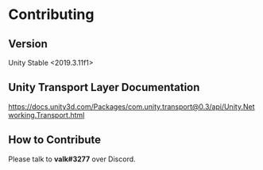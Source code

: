 # Contributing
## Version
Unity Stable <2019.3.11f1>

## Unity Transport Layer Documentation
https://docs.unity3d.com/Packages/com.unity.transport@0.3/api/Unity.Networking.Transport.html

## How to Contribute
Please talk to **valk#3277** over Discord.
